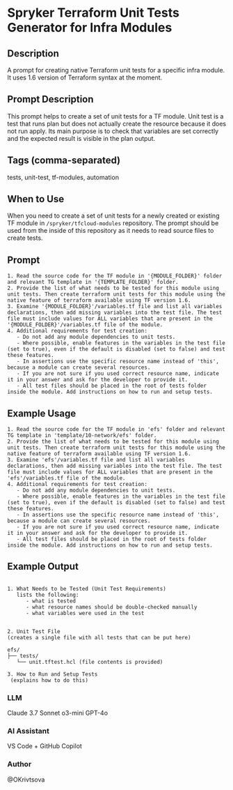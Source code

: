 # Spryker Terraform Unit Tests Generator for Infra Modules

## Description

A prompt for creating native Terraform unit tests for a specific infra module. It uses 1.6 version of Terraform syntax at the moment.

## Prompt Description

This prompt helps to create a set of unit tests for a TF module. Unit test is a test that runs plan but does not actually create the resource because it does not run apply. Its main purpose is to check that variables are set correctly and the expected result is visible in the plan output.

## Tags (comma-separated)
tests, unit-test, tf-modules, automation

## When to Use

When you need to create a set of unit tests for a newly created or existing TF module in `/spryker/tfcloud-modules` repository. The prompt should be used from the inside of this repository as it needs to read source files to create tests.

## Prompt

```text
1. Read the source code for the TF module in '{MODULE_FOLDER}' folder and relevant TG template in '{TEMPLATE_FOLDER}' folder. 
2. Provide the list of what needs to be tested for this module using unit tests. Then create terraform unit tests for this module using the native feature of terraform available using TF version 1.6. 
3. Examine '{MODULE_FOLDER}'/variables.tf file and list all variables declarations, then add missing variables into the test file. The test file must include values for ALL variables that are present in the '{MODULE_FOLDER}'/variables.tf file of the module. 
4. Additional requirements for test creation:
   - Do not add any module dependencies to unit tests. 
   - Where possible, enable features in the variables in the test file (set to true), even if the default is disabled (set to false) and test these features. 
   - In assertions use the specific resource name instead of 'this', because a module can create several resources. 
   - If you are not sure if you used correct resource name, indicate it in your answer and ask for the developer to provide it. 
   - All test files should be placed in the root of tests folder inside the module. Add instructions on how to run and setup tests.
```

## Example Usage

```text
1. Read the source code for the TF module in 'efs' folder and relevant TG template in 'template/10-network/efs' folder.
2. Provide the list of what needs to be tested for this module using unit tests. Then create terraform unit tests for this module using the native feature of terraform available using TF version 1.6.
3. Examine 'efs'/variables.tf file and list all variables declarations, then add missing variables into the test file. The test file must include values for ALL variables that are present in the 'efs'/variables.tf file of the module.
4. Additional requirements for test creation:
   - Do not add any module dependencies to unit tests. 
   - Where possible, enable features in the variables in the test file (set to true), even if the default is disabled (set to false) and test these features. 
   - In assertions use the specific resource name instead of 'this', because a module can create several resources. 
   - If you are not sure if you used correct resource name, indicate it in your answer and ask for the developer to provide it. 
   - All test files should be placed in the root of tests folder inside the module. Add instructions on how to run and setup tests.
```

## Example Output


```

1. What Needs to be Tested (Unit Test Requirements)
   lists the following:
      - what is tested
      - what resource names should be double-checked manually
      - what variables were used in the test


2. Unit Test File
(creates a single file with all tests that can be put here)

efs/
├── tests/
   └── unit.tftest.hcl (file contents is provided)

3. How to Run and Setup Tests
 (explains how to do this)
```

### LLM
Claude 3.7 Sonnet
o3-mini
GPT-4o

### AI Assistant
VS Code + GitHub Copilot

### Author
@OKrivtsova
